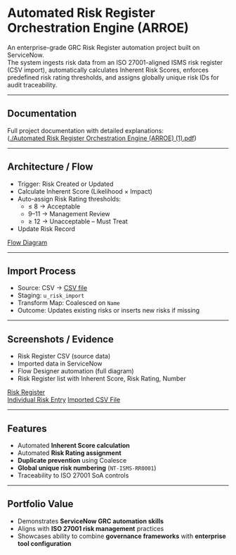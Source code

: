 # Automated Risk Register Orchestration Engine (ARROE)

An enterprise-grade GRC Risk Register automation project built on ServiceNow.  
The system ingests risk data from an ISO 27001-aligned ISMS risk register (CSV import), automatically calculates Inherent Risk Scores, enforces predefined risk rating thresholds, and assigns globally unique risk IDs for audit traceability.  

---

## Documentation
Full project documentation with detailed explanations:  
([./Automated Risk Register Orchestration Engine (ARROE) (1).pdf](https://github.com/GRCguy14/Automated-Risk-Register-Orchestration-Engine/blob/main/Automated%20Risk%20Register%20Orchestration%20Engine%20(ARROE)%20(1).pdf))

---

## Architecture / Flow
- Trigger: Risk Created or Updated  
- Calculate Inherent Score (Likelihood × Impact)  
- Auto-assign Risk Rating thresholds:  
  - ≤ 8 → Acceptable  
  - 9–11 → Management Review  
  - ≥ 12 → Unacceptable – Must Treat  
- Update Risk Record  

[Flow Diagram](https://github.com/GRCguy14/Automated-Risk-Register-Orchestration-Engine/blob/main/Screenshots/Flow-architecture.png.png) 

---

## Import Process
- Source: CSV → [CSV file](https://github.com/GRCguy14/Automated-Risk-Register-Orchestration-Engine/blob/main/Riskregi-NimbusTechServicenow%20-%20Sheet1.csv)
- Staging: `u_risk_import`  
- Transform Map: Coalesced on `Name`  
- Outcome: Updates existing risks or inserts new risks if missing  

---

## Screenshots / Evidence
- Risk Register CSV (source data)  
- Imported data in ServiceNow  
- Flow Designer automation (full diagram)  
- Risk Register list with Inherent Score, Risk Rating, Number  

[Risk Register](https://github.com/GRCguy14/Automated-Risk-Register-Orchestration-Engine/blob/main/Screenshots/Risk%20Register.png)  
[Individual Risk Entry](https://github.com/GRCguy14/Automated-Risk-Register-Orchestration-Engine/blob/main/Screenshots/Individual%20risk%20entry.png)
[Imported CSV File](https://github.com/GRCguy14/Automated-Risk-Register-Orchestration-Engine/blob/main/Screenshots/CSV%20import%20excel.png)


---

## Features
- Automated **Inherent Score calculation**  
- Automated **Risk Rating assignment**  
- **Duplicate prevention** using Coalesce  
- **Global unique risk numbering** (`NT-ISMS-RR0001`)  
- Traceability to ISO 27001 SoA controls  

---

## Portfolio Value
- Demonstrates **ServiceNow GRC automation skills**  
- Aligns with **ISO 27001 risk management** practices  
- Showcases ability to combine **governance frameworks** with **enterprise tool configuration**  

